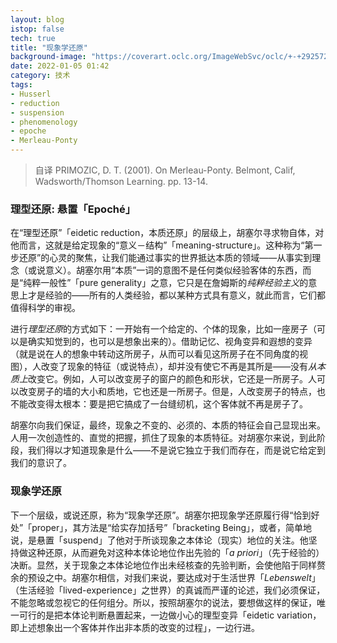 ```yaml
---
layout: blog
istop: false
tech: true
title: "现象学还原"
background-image: "https://coverart.oclc.org/ImageWebSvc/oclc/+-+292572974_140.jpg"
date: 2022-01-05 01:42
category: 技术
tags:
- Husserl
- reduction
- suspension
- phenomenology
- epoche
- Merleau-Ponty
---
```




> 自译 PRIMOZIC, D. T. (2001). On Merleau-Ponty. Belmont, Calif, Wadsworth/Thomson Learning. pp. 13-14.

###  理型还原: 悬置「Epoché」

在“理型还原”「eidetic reduction，本质还原」的层级上，胡塞尔寻求物自体，对他而言，这就是给定现象的“意义－结构”「meaning-structure」。这种称为“第一步还原”的心灵的聚焦，让我们能通过事实的世界抵达本质的领域——从事实到理念（或说意义）。胡塞尔用“本质”一词的意图不是任何类似经验客体的东西，而是“纯粹一般性”「pure generality」之意，它只是在詹姆斯的*纯粹经验主义*的意思上才是经验的——所有的人类经验，都以某种方式具有意义，就此而言，它们都值得科学的审视。

进行*理型还原*的方式如下：一开始有一个给定的、个体的现象，比如一座房子（可以是确实知觉到的，也可以是想象出来的）。借助记忆、视角变异和遐想的变异（就是说在人的想象中转动这所房子，从而可以看见这所房子在不同角度的视图），人改变了现象的特征（或说特点），却并没有使它不再是其所是——没有*从本质上*改变它。例如，人可以改变房子的窗户的颜色和形状，它还是一所房子。人可以改变房子的墙的大小和质地，它也还是一所房子。但是，人改变房子的特点，也不能改变得太根本：要是把它搞成了一台缝纫机，这个客体就不再是房子了。

胡塞尔向我们保证，最终，现象之不变的、必须的、本质的特征会自己显现出来。人用一次创造性的、直觉的把握，抓住了现象的本质特征。对胡塞尔来说，到此阶段，我们得以才知道现象是什么——不是说它独立于我们而存在，而是说它给定到我们的意识了。

### 现象学还原

下一个层级，或说还原，称为“现象学还原”。胡塞尔把现象学还原履行得“恰到好处”「proper」，其方法是“给实存加括号”「bracketing Being」，或者，简单地说，是悬置「suspend」了他对于所谈现象之本体论（现实）地位的关注。他坚持做这种还原，从而避免对这种本体论地位作出先验的「*a priori*」（先于经验的）决断。显然，关于现象之本体论地位作出未经核查的先验判断，会使他陷于同样赘余的预设之中。胡塞尔相信，对我们来说，要达成对于生活世界「*Lebenswelt*」（生活经验「lived-experience」之世界）的真诚而严谨的论述，我们必须保证，不能忽略或忽视它的任何组分。所以，按照胡塞尔的说法，要想做这样的保证，唯一可行的是把本体论判断悬置起来，一边做小心的理型变异「eidetic variation，即上述想象出一个客体并作出非本质的改变的过程」，一边行进。

